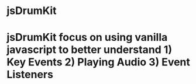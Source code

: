 # jsDrumKit
# jsDrumKit focus on using vanilla javascript to better understand 1) Key Events 2) Playing Audio 3) Event Listeners
